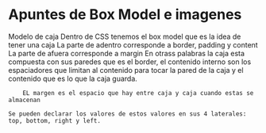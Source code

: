 # Apuntes de Box Model e imagenes 

Modelo de caja 
 Dentro de CSS tenemos el box model que es la idea de tener una caja
    La parte de adentro corresponde a border, padding y content
    La parte de afuera corresponde a margin
        En otrass palabras la caja esta compuesta con sus paredes que es el border, el contenido interno son los espaciadores que limitan al contenido para tocar la pared de la caja y el contenido que es lo que la caja guarda.

        EL margen es el espacio que hay entre caja y caja cuando estas se almacenan
    
    Se pueden declarar los valores de estos valores en sus 4 laterales: top, bottom, right y left.
